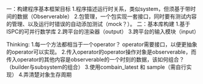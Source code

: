一：构建程序基本框架目标
    1.程序描述运行时关系，类似system，但须基于带时间的数据（Observerable）
    2.包管理，一个包实现一套接口，同时要有测试内容的管理、以及运行时错误的自动添加测试（mock？）。
二：基本库构建
    1.基于ISPC的可并行数学库
    2.跨平台的渲染器（output）
    3.跨平台的输入模块（input）

Thinking:
    1.每一个方法都相当于一个operator？ operator需要接口，以便更抽象的operator可以实现。
    2.传入operator的operator操作对象是observerable，而传入operator的其他内容是observerable的一个时刻的数据，该如何组合？（builder与subsystem的组合）
    3.使用combain_latest 和 sample（需自行实现）
    4.弄清楚对象生存周期